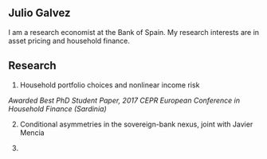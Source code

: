 ## Julio Galvez

I am a research economist at the Bank of Spain. My research interests are in asset pricing and household finance.

## Research

1. Household portfolio choices and nonlinear income risk

*Awarded Best PhD Student Paper, 2017 CEPR European Conference in Household Finance (Sardinia)*

2. Conditional asymmetries in the sovereign-bank nexus, joint with Javier Mencia

3. 
